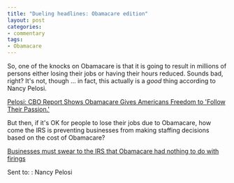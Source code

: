 ```yaml
---
title: "Dueling headlines: Obamacare edition"
layout: post
categories:
- commentary
tags:
- Obamacare
---
```


So, one of the knocks on Obamacare is that it is going to result in millions of persons either losing their jobs or having their hours reduced. Sounds bad, right? It's not, though ... in fact, this actually is a *good* thing according to Nancy Pelosi.

[Pelosi: CBO Report Shows Obamacare Gives Americans Freedom to 'Follow Their Passion.'](https://www.nationalreview.com/2014/02/freedom-job-locked-jonah-goldberg/)

But then, if it's OK for people to lose their jobs due to Obamacare, how come the IRS is preventing businesses from making staffing decisions based on the cost of Obamacare?

[Businesses must swear to the IRS that Obamacare had nothing to do with firings](https://www.americanthinker.com/blog/2014/02/businesses_must_swear_to_the_irs_that_obamacare_had_nothing_to_do_with_firings.html)

Sent to:
: Nancy Pelosi
